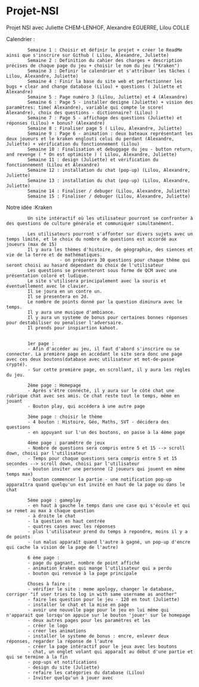 # Projet-NSI
Projet NSI avec Juliette CHEM-LENHOF, Alexandre EGUERRE, Lilou COLLE


 Calendrier : 
            
            Semaine 1 : Choisir et définir le projet + créer le ReadMe ainsi que s'inscrire sur Github ( Lilou, Alexandre, Juliette)
            Semaine 2 : Definition du cahier des charges + description précises de chaque page du jeu + choisir le nom du jeu ("Kraken")
            Semaine 3 : Definir le calendrier et s'attribuer les tâches ( Lilou, Alexandre, Juliette)
            Semaine 4 : Finir la base du site web et perfectionner les bugs + clear and change database (Lilou) + questions ( Juliette et Alexandre) 
            Semaine 5 : Page numéro 3 (Lilou, Juliette) et 4 (Alexandre)
            Semaine 6 : Page 5 - installer designe (Juliette) + vision des paramètres: time( Alexandre), variable qui compte le score( Alexandre), choix des questions - dictionnaire? (Lilou) ) 
            Semaine 7 : Page 5 - affichage des questions (Juliette) et réponses (Lilou) + bonus? (Alexandre)
            Semaine 8 : Finaliser page 5 ( Lilou, Alexandre, Juliette)
            Semaine 9 : Page 6 - animation : deux bateaux représentant les deux joueurs et le kraken englouti celui du perdant (Alexandre, Juliette) + vérification du fonctionnement (Lilou)
            Semaine 10 : Finalisation et debuggage du jeu - button return, and revenge ( * On est optimiste ) ( Lilou, Alexandre, Juliette)
            Semaine 11 : design (Juliette) et vérification du fonctionnement (Lilou et Alexandre) 
            Semaine 12 : installation du chat (pop-up) (Lilou, Alexandre, Juliette) 
            Semaine 13 : installation du chat (pop-up) (Lilou, Alexandre, Juliette)
            Semaine 14 : Finaliser / debuger (Lilou, Alexandre, Juliette)
            Semaine 15 : Finaliser / debuger (Lilou, Alexandre, Juliette)
            

Notre idée :Kraken
            
            Un site intéractif où les utilisateur pourront se confronter à des questions de culture générale et communiquer simultanément.
            
            Les utilisateurs pourront s'affonter sur divers sujets avec un temps limité, et le choix du nombre de questions est accordé aux joueurs (max de 15)              
            Il y aura les thèmes d'histoire, de géographie, des siences et vie de la terre et de mathématiques.
                        - on préparera 30 questions pour chaque thême qui seront choisi au hasard dépendant du choix de l'utilisateur
            Les questions se presenteront sous forme de QCM avec une présentation coloré et ludique.
            Le site s'utilisera principalement avec la souris et éventuellement avec le clavier.
            Il se joura en un contre un.
            Il se presentera en 2d.
            Le nombre de points donné par la question diminura avec le temps.
            Il y aura une musique d'ambiance.
            Il y aura un systeme de bonus pour certaines bonnes réponses pour destabiliser ou penaliser l'adversaire.
            Il prends pour inspiartion kahoot.
            
            
            1er page : 
            - Afin d'accéder au jeu, il faut d'abord s'inscrire ou se connecter. La première page en accédant le site sera donc une page avec ces deux boutons(database avec utilisateur et mot-de-passe crypté).    
            - Sur cette première page, en scrollant, il y aura les règles du jeu. 
            
            2ème page : Homepage
            - Après s'être connécté, il y aura sur le côté chat une rubrique chat avec ses amis. Ce chat reste tout le temps, même en jouant
            - Bouton play, qui accédera à une autre page
            
            3ème page : choisir le thème
            - 4 bouton : Histoire, Géo, Maths, SVT - décidera des questions 
            - en appuyant sur l'un des boutons, on passe à la 4ème page
            
            4ème page : paramêtre de jeux
            - Nombre de questions sera compris entre 5 et 15 --> scroll down, choisi par l'utilisateur
            - Temps pour chaque questions sera compris entre 5 et 15 secondes --> scroll down, choisi par l'utilisateur
            - bouton inviter une personne (2 joueurs qui jouent en même temps max)
            - bouton commencer la partie - une notification pop-up apparaîtra quand quelqu'un est invité en haut de la page ou dans le chat
            
            5ème page : gameplay
            - en haut à gauche le temps dans une case qui s'écoule et qui se remet au max à chaque question
            - à droite le chat
            - la question en haut centrée
            - quatres cases avec les réponses
            - plus l'utilisateur prend du temps à repondre, moins il y a de points
            - (un malus apparaît quand l'autre à gagné, un pop-up d'encre qui cache la vision de la page de l'autre)
            
            6 ème page : 
            - page du gagnant, nombre de point affiché
            - animation kraken qui mange l'utilisateur qui a perdu
            - bouton qui renvoie à la page principale
            
            Choses à faire : 
            - vérifier le site : meme apology, changer le database, corriger "if user tries to log in with same username as another"
            - faire les question pour le jeu - 120 en tout (Juliette) 
            - installer le chat et la mise en page
            - avoir une nouvelle page pour le jeu en lui même qui n'apparait que lorsqu'on appuie sur le bouton 'jouer' sur le homepage
            - deux autres pages pour les paramètres et les 
            - créer le logo
            - créer les animations 
            - installer le systeme de bonus : encre, enlever deux réponses, regarder la réponse de l'autre
            - créer la page intéractif pour le jeux avec les boutons 
            - chat, un onglet volant qui apparaît au début d'une partie et qui se termine à la fin 
            - pop-ups et notifications 
            - design du site (Juliette) 
            - refaire les catégories du database (Lilou) 
            - Inviter quelqu'un à jouer avec
            
            
            
            
            
            
           
